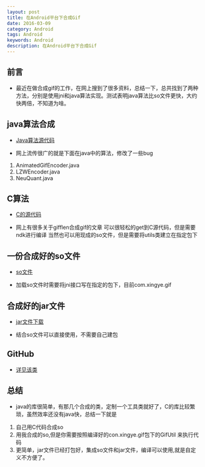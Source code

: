 ```yaml
---
layout: post
title: 在Android平台下合成Gif
date: 2016-03-09
category: Android
tags: Android
keywords: Android
description: 在Android平台下合成Gif
---
```



## 前言
- 最近在做合成gif的工作，在网上搜到了很多资料，总结一下，总共找到了两种方法，分别是使用jni和java算法实现。测试表明java算法比so文件更快，大约快两倍，不知道为啥。




## java算法合成
- [Java算法源代码](https://github.com/chendongMarch/cdlibs/tree/master/src/main/java/com/march/libs/gif)

- 网上流传很广的就是下面在java中的算法，修改了一些bug
1. AnimatedGifEncoder.java
2. LZWEncoder.java
3. NeuQuant.java

## C算法
- [C的源代码](http://download.csdn.net/detail/chendong_/9457106)

- 网上有很多关于gifflen合成gif的文章 可以很轻松的get到C源代码，但是需要ndk进行编译 当然也可以用现成的so文件，但是需要将utils类建立在指定包下


## 一份合成好的so文件
- [so文件](http://download.csdn.net/detail/chendong_/9457110)

- 加载so文件时需要将jni接口写在指定的包下，目前com.xingye.gif



## 合成好的jar文件
- [jar文件下载](http://download.csdn.net/detail/chendong_/9457110)

- 结合so文件可以直接使用，不需要自己建包


## GitHub
- [详见该类](https://github.com/chendongMarch/cdlibs/blob/master/src/main/java/com/march/libs/utils/GifUtils.java)



## 总结
- java的库很简单，有那几个合成的类，定制一个工具类就好了，C的库比较繁琐，虽然效率还没有java快，总结一下就是
1. 自己用C代码合成so  
2. 用我合成的so,但是你需要按照编译好的con.xingye.gif包下的GifUtil 来执行代码  
3. 更简单，jar文件已经打包好，集成so文件和jar文件，编译可以使用,就是自定义不方便了。
